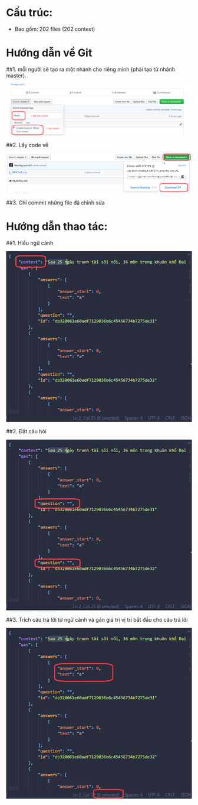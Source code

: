 # Cấu trúc:
- Bao gồm: 202 files (202 context)

# Hướng dẫn về Git

##1. mỗi người sẽ tạo ra một nhánh cho riêng mình (phải tạo từ nhánh master).

![](pic/brand.png)

##2. Lấy code về

![](pic/clone-code.png)

##3. Chỉ commit những file đã chỉnh sửa

# Hướng dẫn thao tác:

##1. Hiểu ngữ cảnh

![](pic/context.png)

##2. Đặt câu hỏi

![](pic/question.png)

##3. Trích câu trả lời từ ngữ cảnh và gán giá trị vị trí bắt đầu cho câu trả lời

![](pic/answer.png)